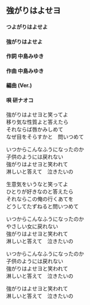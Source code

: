 ## 強がりはよせヨ
#### つよがりはよせよ
#### 強がりはよせよ


#### 作詞       中島みゆき
#### 作曲       中島みゆき
#### 編曲 (Ver.)
#### 唄         研ナオコ
 


強がりはよせヨと笑ってよ  
移り気な性質よと答えたら  
それならば唇かみしめて  
なぜ目をそらすかと　問いつめて  

いつからこんなふうになったのか  
子供のようには戻れない  
強がりはよせヨと笑われて  
淋しいと答えて　泣きたいの  

生意気をいうなと笑ってよ  
ひとりが好きなのと答えたら  
それならこの俺の行くあてを  
どうしてたずねると問いつめて  

いつからこんなふうになったのか  
やさしい女に戻れない  
強がりはよせヨと笑われて  
淋しいと答えて　泣きたいの  

いつからこんなふうになったのか  
子供のようには戻れない  
強がりはよせヨと笑われて  
淋しいと答えて　泣きたいの  

強がりはよせヨと笑われて  
淋しいと答えて　泣きたいの
